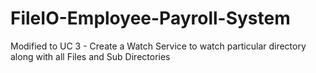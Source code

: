 # FileIO-Employee-Payroll-System

Modified to UC 3 - Create a Watch Service to watch particular directory along with all Files and Sub Directories